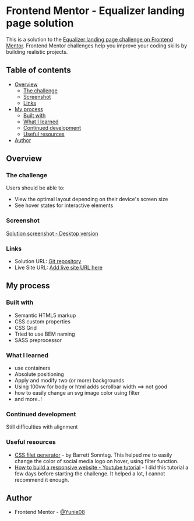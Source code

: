 # Frontend Mentor - Equalizer landing page solution

This is a solution to the [Equalizer landing page challenge on Frontend Mentor](https://www.frontendmentor.io/challenges/equalizer-landing-page-7VJ4gp3DE). Frontend Mentor challenges help you improve your coding skills by building realistic projects. 

## Table of contents

- [Overview](#overview)
  - [The challenge](#the-challenge)
  - [Screenshot](#screenshot)
  - [Links](#links)
- [My process](#my-process)
  - [Built with](#built-with)
  - [What I learned](#what-i-learned)
  - [Continued development](#continued-development)
  - [Useful resources](#useful-resources)
- [Author](#author)


## Overview

### The challenge

Users should be able to:

- View the optimal layout depending on their device's screen size
- See hover states for interactive elements

### Screenshot

[Solution screenshot - Desktop version](.\images\screenshot\solution-screenshot.png)

### Links

- Solution URL: [Git repository](https://github.com/Yunie08/frontend-mentor-equalizer-landing-page-challenge.git)
- Live Site URL: [Add live site URL here](https://your-live-site-url.com)

## My process

### Built with

- Semantic HTML5 markup
- CSS custom properties
- CSS Grid
- Tried to use BEM naming
- SASS preprocessor


### What I learned

- use containers
- Absolute positioning
- Apply and modify two (or more) backgrounds
- Using 100vw for body or html adds scrollbar width ==> not good
- how to easily change an svg image color using filter
- and more..!

### Continued development

Still difficulties with alignment

### Useful resources

- [CSS filet generator](https://codepen.io/sosuke/pen/Pjoqqp) - by Barrett Sonntag.  This helped me to easily change the color of social media logo on hover, using filter function.
- [How to build a responsive website - Youtube tutorial](https://www.youtube.com/watch?v=p0bGHP-PXD4) - I did this tutorial a few days before starting the challenge. It helped a lot, I cannot recommend it enough.

## Author

- Frontend Mentor - [@Yunie08](https://www.frontendmentor.io/profile/Yunie08)


